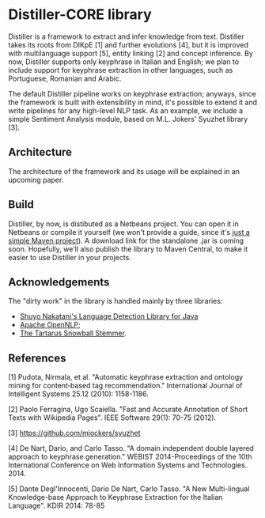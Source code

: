 # Distiller-CORE library #
 
Distiller is a framework to extract and infer knowledge from text. Distiller takes its roots from DIKpE [1] and further evolutions [4], but it is improved with multilanguage support [5], entity linking [2] and concept inference. By now, Distiller supports only keyphrase in Italian and English; we plan to include support for keyphrase extraction in other languages, such as Portuguese, Romanian and Arabic.

The default Distiller pipeline works on keyphrase extraction; anyways, since the framework is built with extensibility in mind, it's possible to extend it and write pipelines for any high-level NLP task. As an example, we include a simple Sentiment Analysis module, based on M.L. Jokers' Syuzhet library [3].

## Architecture ##

The architecture of the framework and its usage will be explained in an upcoming paper.

## Build ##

Distiller, by now, is distibuted as a Netbeans project. You can open it in Netbeans or compile it yourself (we won't provide a guide, since it's [just a simple Maven project](http://maven.apache.org/archives/maven-1.x/start/quick-start.html)). A download link for the standalone .jar is coming soon. Hopefully, we'll also publish the library to Maven Central, to make it easier to use Distiller in your projects.

## Acknowledgements ##

The "dirty work" in the library is handled mainly by three libraries:
- [Shuyo Nakatani's Language Detection Library for Java](https://github.com/shuyo/language-detection/)
- [Apache OpenNLP](https://opennlp.apache.org/);
- [The Tartarus Snowball Stemmer](http://snowball.tartarus.org/).

## References ##

[1] Pudota, Nirmala, et al. "Automatic keyphrase extraction and ontology mining for content‐based tag recommendation." International Journal of Intelligent Systems 25.12 (2010): 1158-1186.

[2] Paolo Ferragina, Ugo Scaiella. "Fast and Accurate Annotation of Short Texts with Wikipedia Pages". IEEE Software 29(1): 70-75 (2012).

[3] https://github.com/mjockers/syuzhet

[4] De Nart, Dario, and Carlo Tasso. "A domain independent double layered approach to keyphrase generation." WEBIST 2014-Proceedings of the 10th International Conference on Web Information Systems and Technologies. 2014.

[5] 	Dante Degl'Innocenti, Dario De Nart, Carlo Tasso. "A New Multi-lingual Knowledge-base Approach to Keyphrase Extraction for the Italian Language". KDIR 2014: 78-85
